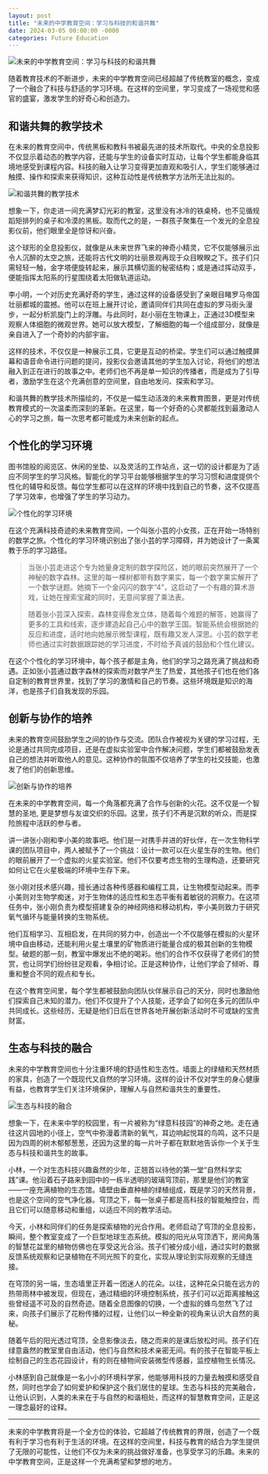 ```yaml
---
layout: post
title: "未来的中学教育空间：学习与科技的和谐共舞"
date: 2024-03-05 00:00:00 -0000
categories: Future Education
---
```


![未来的中学教育空间：学习与科技的和谐共舞](https://raw.githubusercontent.com/jamiesun/images/master/default/lFWexu.png)

随着教育技术的不断进步，未来的中学教育空间已经超越了传统教室的概念，变成了一个融合了科技与舒适的学习环境。在这样的空间里，学习变成了一场视觉和感官的盛宴，激发学生的好奇心和创造力。

## 和谐共舞的教学技术

在未来的教育空间中，传统黑板和教科书被最先进的技术所取代。中央的全息投影不仅显示着动态的教学内容，还能与学生的设备实时互动，让每个学生都能身临其境地感受到课程内容。科技的融入让学习变得更加直观和吸引人，学生们能够通过触摸、操作和探索来获得知识，这种互动性是传统教学方法所无法比拟的。

![和谐共舞的教学技术](https://raw.githubusercontent.com/jamiesun/images/master/default/GJoZJg.png)

想象一下，你走进一间充满梦幻光彩的教室，这里没有冰冷的铁桌椅，也不见循规蹈矩排列的桌子和冷漠的黑板。取而代之的是，一群孩子聚集在一个发光的全息投影仪前，他们眼里全是惊讶和兴奋。

这个球形的全息投影仪，就像是从未来世界飞来的神奇小精灵，它不仅能够展示出令人沉醉的太空之旅，还能将古代文明的壮丽景观再现于众目睽睽之下。孩子们只需轻轻一触，金字塔便旋转起来，展示其横切面的秘密结构；或是通过挥动双手，便能指挥太阳系的行星围绕着太阳做轨道运动。

李小明，一个对历史充满好奇的学生，通过这样的设备感受到了亲眼目睹罗马帝国壮丽都城的震撼。他可以在班上展开讨论，邀请同伴们共同在虚拟的罗马街头漫步，一起分析凯旋门上的浮雕。与此同时，赵小丽在生物课上，正通过3D模型来观察人体细胞的微观世界。她可以放大模型，了解细胞的每一个组成部分，就像是亲自进入了一个奇妙的内部宇宙。

这样的技术，不仅仅是一种展示工具，它更是互动的桥梁。学生们可以通过触摸屏幕和语音命令进行问题的提问，投影仪会邀请其他的学生加入讨论，将他们的想法融入到正在进行的故事之中。老师们也不再是单一知识的传播者，而是成为了引导者，激励学生在这个充满创意的空间里，自由地发问、探索和学习。

和谐共舞的教学技术所描绘的，不仅是一幅生动活泼的未来教育图景，更是对传统教育模式的一次温柔而深刻的革新。在这里，每一个好奇的心灵都能找到最激动人心的学习之旅，每一次思考都可能成为未来创新的起点。

## 个性化的学习环境

图书馆般的阅览区、休闲的坐垫、以及灵活的工作站点，这一切的设计都是为了适应不同学生的学习风格。智能化的学习平台能够根据学生的学习习惯和进度提供个性化的辅导和反馈。每位学生都可以在这样的环境中找到自己的节奏，这不仅提高了学习效率，也增强了学生的学习动力。

![个性化的学习环境](https://raw.githubusercontent.com/jamiesun/images/master/default/5jpIVS.png)

在这个充满科技奇迹的未来教育空间，一个叫张小芸的小女孩，正在开始一场特别的数学之旅。个性化的学习环境识别出了张小芸的学习障碍，并为她设计了一条寓教于乐的学习路径。

> 当张小芸走进这个专为她量身定制的数学探险区，她的眼前突然展开了一个神秘的数字森林。这里的每一棵树都带有数字果实，每一个数字果实解开了一个数学谜题。她摘下一个金闪闪的数字“4”，这启动了一个有趣的算术游戏，让她在搜索宝藏的同时，无意间掌握了乘法表。
>
> 随着张小芸深入探索，森林变得愈发立体，随着每个难题的解答，她赢得了更多的工具和线索，逐步建造起自己心中的数学王国。智能系统会根据她的反应和进度，适时地向她展示微型课程，既有趣又发人深思。小芸的数学老师也通过实时数据跟踪她的学习进度，不时给予真诚的鼓励和个性化建议。

在这个个性化的学习环境中，每个孩子都是主角，他们的学习之路充满了挑战和奇遇。正如张小芸通过数字森林的探索而对数学产生了热爱，其他孩子们也在他们各自定制的教育世界里，找到了学习的激情和自己的节奏。这些环境既是知识的海洋，也是孩子们自我发现的乐园。

## 创新与协作的培养

未来的教育空间鼓励学生之间的协作与交流。团队合作被视为关键的学习过程，无论是通过共同完成项目，还是在虚拟实验室中合作解决问题，学生们都被鼓励发表自己的想法并听取他人的意见。这种协作的氛围不仅培养了学生的社交技能，也激发了他们的创新思维。

![创新与协作的培养](https://raw.githubusercontent.com/jamiesun/images/master/default/PxJl6e.png)

在未来的中学教育空间，每一个角落都充满了合作与创新的火花。这不仅是一个智慧的圣地, 更是梦想与友谊交织的乐园。这里，孩子们不再是沉默的听众，而是探险旅程中活跃的参与者。

讲一讲张小刚和李小美的故事吧。他们是一对携手并进的好伙伴，在一次生物科学课的团队项目中，两人被赋予了一个挑战：设计一款可以在火星生存的生物。他们的眼前展开了一个虚拟的火星实验室。他们不仅要考虑生物的生理构造，还要研究如何让它在火星极端的环境中生存下来。

张小刚对技术感兴趣，擅长通过各种传感器和编程工具，让生物模型动起来。而李小美则对生物学痴迷，对于生物体的适应性和生态平衡有着敏锐的洞察力。在这项任务中，张小刚负责为模型搭建复杂的神经网络和移动机构，李小美则致力于研究氧气循环与能量转换的生物系统。

他们互相学习、互相启发，在共同的努力中，创造出一个不仅能够在模拟的火星环境中自由移动，还能利用火星土壤里的矿物质进行能量合成的极其创新的生物模型。破题的那一刻，教室中爆发出不绝的喝彩。他们的合作不仅获得了老师们的赞赏，也让同学们纷纷驻足观看，争相讨论。正是这种协作，让他们学会了倾听、尊重和整合不同的观点和专长。

在这个教育空间里，每个学生都被鼓励向团队伙伴展示自己的天分，同时也激励他们探索自己未知的潜力。他们不仅提升了个人技能，还学会了如何在多元的团队中共同成长。这些经历，无疑是他们日后在世界各地开展创新活动时不可或缺的宝贵财富。

## 生态与科技的融合

未来的中学教育空间也十分注重环境的舒适性和生态性。墙面上的绿植和天然材质的家具，创造了一个既现代又自然的学习环境。这样的设计不仅对学生的身心健康有益，也教育学生们关注环境保护，理解人与自然和谐共生的重要性。

![生态与科技的融合](https://raw.githubusercontent.com/jamiesun/images/master/default/lDcCub.png)

想象一下，在未来中学的校园里，有一片被称为“绿意科技园”的神奇之地。走在通往这片园地的小径上，空气中弥漫着清新的氧气，耳边响起悦耳的鸟鸣，这不只是因为四周的树木郁郁葱葱，还因为这里的每一片叶子都在默默地告诉你一个关于生态与科技和谐共生的故事。

小林，一个对生态科技兴趣盎然的少年，正翘首以待他的第一堂“自然科学实践”课。他沿着石子路来到园中的一栋半透明的玻璃穹顶前，那里是他们的教室——一座充满植物的生态馆。墙壁由垂直种植的绿植组成，既是学习的天然背景，也是这个空间的空气净化器。穹顶之下，每一张桌子都是高科技的智能触控台，而且它们可以随意移动和重组，以适应不同的教学活动。

今天，小林和同伴们的任务是探索植物的光合作用。老师启动了穹顶的全息投影，瞬间，整个教室变成了一个巨型地球生态系统。模拟的阳光从穹顶洒下，房间角落的智慧花盆里的植物仿佛也在享受这光合浴。孩子们被分成小组，通过实时的数据反馈系统观察和记录植物在不同光照下的变化，实现从理论到实际观察的无缝连接。

在穹顶的另一端，生态墙里正开着一团迷人的花朵。以往，这种花朵只能在远方的热带雨林中被发现，但现在，通过精细的环境控制系统，孩子们可以近距离接触这些曾经遥不可及的自然奇迹。随着全息图像的切换，一个虚拟的蜂鸟忽然飞了过来，向孩子们展示了花粉传播的过程，让他们以一种全新的视角来认识大自然的奥秘。

随着午后的阳光透过穹顶，全息影像淡去，随之而来的是课后放松时间。孩子们在绿意盎然的教室里自由活动，他们与自然和技术亲密无间。有的孩子在智能平板上绘制自己的生态花园设计，有的则在植物间安装微型传感器，监控植物生长情况。

小林感到自己就像是一名小小的环境科学家，他能够用科技的力量去触摸和感受自然，同时也学会了如何爱护和保护这个我们居住的星球。生态与科技的完美融合，让他认识到，人类的未来在于与自然的和谐相处，而这样的智慧教育空间，正是这一理念最好的诠释。

---

未来的中学教育将是一个全方位的体验，它超越了传统教育的界限，创造了一个既有利于学习也有利于生活的环境。在这样的空间里，科技与教育的结合为学生提供了无限的可能性，让他们不仅为未来的挑战做好准备，也享受学习的乐趣。未来的中学教育空间，正是这样一个充满希望和梦想的地方。
